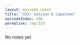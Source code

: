 ```yaml
---
layout: episode_notes
title: "333: Session 6 Capstone"
episodeIndex: 336
permalink: /ep/333
---
```

No notes yet.
